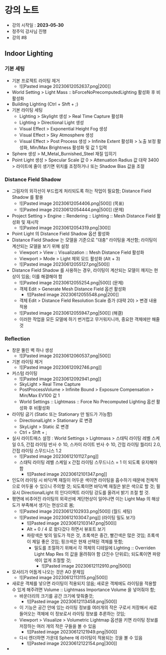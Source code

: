 # 강의 노트
- 강의 시작일 : **2023-05-30**
- 정주익 강사님 진행
- 강의 \#8

## Indoor Lighting
### 기본 세팅
- 기본 프로젝트 라이팅 제거
	- ![[Pasted image 20230612052637.png|200]]
- World Setting > Light Mass :: bForceNoPrecomputedLighting 활성화 후 비활성화
- Building Lighting (Ctrl + Shft + ;)
- 기본 라이팅 세팅
	- Lighting > Skylight 생성 > Real Time Capture 활성화
	- Lighting > Directional Light 생성
	- Visual Effect > Exponential Height Fog 생성
	- Visual Effect > Sky Atmosphere 생성
	- Visual Effect > Post Process 생성 > Infinite Extent 활성화 > 노출 보정 활성화, Min/Max Brightness 활성화 및 값 1 입력
- Sphere 생성 > M_Metal_Burnished_Steel 재질 입히기
- Point Light 생성 > Specular Scale 값 0  > Attenuation Radius 값 대략 3400 > 라이트에 줄이 생기면 위치를 조정하거나 또는 Shadow Bias 값을 조절

### Distance Field Shadow
- 그림자의 외각선이 부드럽게 처리되도록 하는 작업이 필요함; Distance Field Shadow 를 활용
	- ![[Pasted image 20230612054406.png|500]] (목표)
	- ![[Pasted image 20230612054444.png|500]] (문제)
- Project Setting > Engine :: Rendering :: Lighting :: Mesh Distance Field 활성화 및 재시작
	- ![[Pasted image 20230612054319.png|300]]
- Point Light 의 Distance Field Shadow 옵션 활성화
- Distance Field Shadow 는 모델을 기준으로 "대충" 라이팅을 계산함; 라이팅이 계산되는 모델을 보기 위해 설정
	- Viewport > View :: Visualization :: Mesh Distance Field 활성화
	- Viewport > Mode > Light 제외 모드 활성화 (Alt + 3)
	- ![[Pasted image 20230612055127.png|500]]
- Distance Field Shadow 를 사용하는 경우, 라이팅이 계산되는 모델이 깨지는 현상이 있음; 이를 해결해야 함
	- ![[Pasted image 20230612055254.png|500]] (문제)
	- 객체 Edit > Generate Mesh Distance Field 옵션 활성화
		- ![[Pasted image 20230612055548.png|200]]
	- 객체 Edit > Distance Field Resolution Scale 증가 (대략 20) > 변경 내용 적용
	- ![[Pasted image 20230612055947.png|500]] (해결)
	- 이러한 작업을 모든 모델에 하기 번거럽고 무거워지니까, 중요한 객체에만 해줄것

### Reflection
- 창문 뚤린 벽 하나 생성
	- ![[Pasted image 20230612060537.png|500]]
- 기본 라이팅 제거
	- ![[Pasted image 20230612092746.png]]
- 커스텀 라이팅
	- ![[Pasted image 20230612092941.png]]
	- SkyLight > Real Time Capture
	- PostProcessVolume > Infinite Bound > Exposure Compensation > Min/Max EV100 값 1
	- World Settings :: Lightmass :: Force No Precomputed Lighting 옵션 활성화 후 비활성화
- 라이팅 굽기 (Static 또는 Stationary 만 빌드가 가능함)
	- DirectionalLight > Stationary 로 변경
	- SkyLight > Static 로 변경
	- Ctrl + Shft + ;
- 실사 라이트매스 설정 : World Settings > Lightmass > 스태틱 라이팅 레벨 스케일 0.5, 간접 라이팅 반사 수 10, 스카이 라이트 반사 수 10, 간접 라이팅 퀄리티 2.0, 간접 라이팅 스무드니스 1.2
	- ![[Pasted image 20230612101127.png]]
	- 스태틱 라이팅 레벨 스케일 x 간접 라이팅 스무드니스 = 1 이 되도록 유지해야 함
		- ![[Pasted image 20230612101347.png]]
- 인도어 라이팅 시 바닥/벽 재질이 어두운 색이면 라이팅을 흡수하기 때문에 전체적으로 어두울 수 있으니 주의할 것; 되도록이면 바닥/벽 재질은 밝은 색으로 할 것; 필요시 DirectionalLight 의 인다이렉트 라이팅 강도를 올려서 밝기 조절 할 것.
- 평면에 비추어진 라이팅의 외곽선에 계단현상이 일어나면 이는 Light Map 의 해상도가 부족해서 생기는 현상으로 봄;
	- ![[Pasted image 20230612102933.png|500]] (월드 세팅)
	- ![[Pasted image 20230612103047.png]] (라이팅 밀도 보기)
		- ![[Pasted image 20230612103147.png|500]]
		- Alt + 0 / 4 로 왔다갔다 하면서 뷰포트 보기
		- 파랑색은 빛의 밀도가 적은 것, 초록색은 중간, 빨간색은 많은 것임; 초록색이 제일 좋은 것임; 핑크색은 현재 선택된 객체를 뜻함;
			- 밀도를 조절하기 위해서 각 객체의 디테일에 Lighting :: Overriden Light Map Res 의 값을 올려줘야 함 (2진수 단위로); 되도록이면 파랑색이 없게 조절할 것;
				- ![[Pasted image 20230612112910.png|500]]
- 모서리가 어둡게 나오는 것은 AO 문제임
	- ![[Pasted image 20230612113115.png|500]]
- 새로운 객체를 넣으면 라이팅이 적용되지 않음; 새로운 객체에도 라이팅을 적용할 수 있게 해주려면 Volume :: Lightmass Importance Volume 을 넣어줘야 함;
	- 바운더리의 크기를 공간 크기에 맞춰줄것;
		- ![[Pasted image 20230612113458.png|500]]
	- 이 기능은 공간 안에 있는 라이팅 정보를 여러개의 작은 구로서 저장해서 새로 들어오는 객체에 이 정보로서 라이팅 정보를 추론하는 것임;
	- Viewport > Visualize > Volumetric Lightmap 옵션을 키면 라이팅 정보를 저장하는 여러 개의 작은 구들을 볼 수 있음
		- ![[Pasted image 20230612121949.png|500]]
	- 다시 렌더하면 가운데 Sphere 에 라이팅이 적용되는 것을 볼 수 있음
		- ![[Pasted image 20230612122154.png|300]]
- 